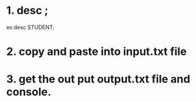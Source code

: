 # 1. desc <tableName>;
ex:desc STUDENT;
# 2. copy and paste into input.txt file
# 3. get the out put output.txt file and console.